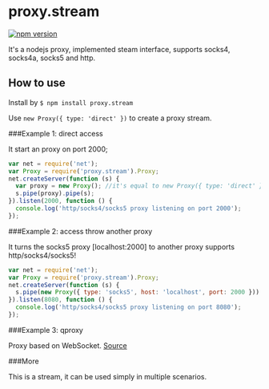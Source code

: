 proxy.stream
============
[![npm version](https://badge.fury.io/js/proxy.stream.svg)](https://badge.fury.io/js/proxy.stream)

It's a nodejs proxy, implemented steam interface, supports socks4, socks4a, socks5 and http.

## How to use

Install by `$ npm install proxy.stream`

Use `new Proxy({ type: 'direct' })` to create a proxy stream.

###Example 1: direct access

It start an proxy on port 2000;

```js
var net = require('net');
var Proxy = require('proxy.stream').Proxy;
net.createServer(function (s) {
  var proxy = new Proxy(); //it's equal to new Proxy({ type: 'direct' })
  s.pipe(proxy).pipe(s);
}).listen(2000, function () {
  console.log('http/socks4/socks5 proxy listening on port 2000');
});
```

###Example 2: access throw another proxy

It turns the socks5 proxy [localhost:2000] to another proxy supports http/socks4/socks5!

```js
var net = require('net');
var Proxy = require('proxy.stream').Proxy;
net.createServer(function (s) {
  s.pipe(new Proxy({ type: 'socks5', host: 'localhost', port: 2000 })).pipe(s);
}).listen(8080, function () {
  console.log('http/socks4/socks5 proxy listening on port 8080');
});
```

###Example 3: qproxy

Proxy based on WebSocket. [Source](https://github.com/loye/node.qproxy)

###More

This is a stream, it can be used simply in multiple scenarios.
